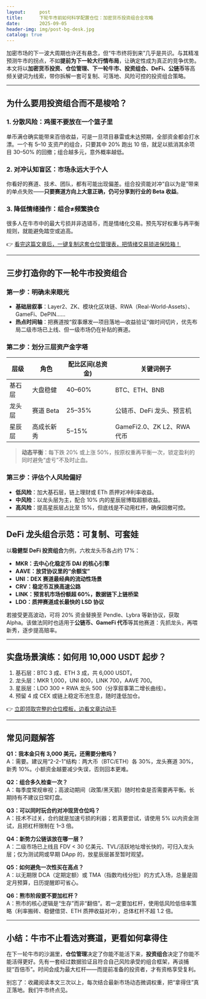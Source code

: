 ```yaml
---
layout:     post
title:      下轮牛市前如何科学配置仓位：加密货币投资组合全攻略
date:       2025-09-05
header-img: img/post-bg-desk.jpg
catalog: true
---
```


加密市场的下一波大周期也许还有悬念，但“牛市终将到来”几乎是共识。与其精准预测牛市的拐点，不如**提前为下一轮大行情布局**，让确定性成为真正的竞争优势。本文将以**加密货币投资、仓位管理、下一轮牛市、投资组合、DeFi、公链币**等高频关键词为线索，带你拆解一套可复制、可落地、风险可控的投资组合策略。

---

## 为什么要用投资组合而不是梭哈？

### 1. 分散风险：鸡蛋不要放在一个篮子里  
单币满仓确实能带来百倍收益，可是一旦项目暴雷或未达预期，全部资金都会打水漂。一个有 5–10 支资产的组合，只要其中 20% 跑出 10 倍，就足以抵消其余项目 30–50% 的回撤；组合越多元，意外概率越低。

### 2. 对冲认知盲区：市场永远大于个人  
你看好的赛道、技术、团队，都有可能出现偏差。组合投资能对冲“自以为是”带来的单点失败——**只要赛道方向上大意正确，仍可分享到行业的 Beta 收益**。

### 3. 降低情绪操作：组合≠频繁换仓  
很多人在牛市中的最大亏损并非选错币，而是情绪化交易。预先写好权重与再平衡规则，就能避免踏空或追高。

👉 [看完这篇文章后，一键复制这套仓位管理表，把情绪交易锁进保险箱！](https://okxdog.com/)

---

## 三步打造你的下一**轮牛市投资组合**

### 第一步：明确未来眼光  
- **基础层叙事**：Layer2、ZK、模块化区块链、RWA（Real-World-Assets）、GameFi、DePIN……  
- **热点时间轴**：把赛道按“叙事爆发—项目落地—收益验证”做时间切片，优先布局二级市场已上线、但一级市场仍在补贴的赛道。

### 第二步：划分三层资产金字塔

| 层级 | 角色 | 配比区间(总资金) | 关键词例子 |
|---|---|---|---|
| 基石层 | 大盘稳健 | 40–60% | BTC、ETH、BNB |
| 龙头层 | 赛道 Beta | 25–35% | 公链币、DeFi 龙头、预言机 |
| 星辰层 | 高成长新秀 | 5–15% | GameFi2.0、ZK L2、RWA 代币 |

> **动态平衡**：每下跌 20% 或上涨 50%，按原权重再平衡一次，锁定盈利的同时避免“虚亏”不及时止血。

### 第三步：评估个人风险偏好  
- **低风险**：加大基石层，链上理财或 ETh 质押对冲利率收益。  
- **中风险**：以龙头层为主，配合 10% 内的星辰层博取超额收益。  
- **高风险**：提高星辰层占比至 15%，但底线是不动用杠杆，确保回撤可控。

---

## DeFi 龙头组合示范：可复制、可套娃

以**稳健型 DeFi 投资组合**为例，六枚龙头币各占约 17%：

- **MKR：去中心化稳定币 DAI 的核心引擎**  
- **AAVE：放贷协议里的“余额宝”**  
- **UNI：DEX 赛道最经典的流动性场景**  
- **CRV：稳定币互换高速公路**  
- **LINK：预言机市场份额超 60%，数据链下上链桥梁**  
- **LDO：质押赛道成长最快的 LSD 协议**  

若接受更高波动，可将 20% 资金替换至 Pendle、Lybra 等新协议，获取 Alpha。该做法同时也适用于**公链币、GameFi 代币**等其他赛道：先抓龙头，再喂新秀，逐步提高赔率。

---

## 实盘场景演练：如何用 10,000 USDT 起步？

1. 基石层：BTC 3 成、ETH 3 成，共 6,000 USDT。  
2. 龙头层：MKR 1,000，UNI 800，LINK 700，AAVE 700。  
3. 星辰层：LDO 300 + RWA 龙头 500（分享叙事第二增长曲线）。  
4. 预留 4 成 CEX 或链上稳定币池生息，随时逢低加仓。  

👉 [立即领取完整的仓位模板，边看文章边动手](https://okxdog.com/)

---

## 常见问题解答

**Q1：我本金只有 3,000 美元，还需要分散吗？**  
A：需要。建议用“2-2-1”结构：两大币（BTC/ETH）各 30%，龙头赛道 30%，新秀 10%。小额资金越要减少失误，否则回本更难。

**Q2：组合多久检查一次？**  
A：每季度常规审视；高波动期间（政策/黑天鹅）随时检查是否需要再平衡。长期持有不建议日常盯盘。

**Q3：可以同时玩合约对冲现货仓位吗？**  
A：技术不过关，合约就是加速亏损的利器；若真要尝试，请使用 5% 以内资金测试，且把杠杆限制在 1–3 倍。

**Q4：新势力公链该放在哪一层？**  
A：二级市场已上线且 FDV < 30 亿美元、TVL/活跃地址增长快的，可归入龙头层；仅为测试网或早期 DApp 的，放星辰层甚至暂时观望。

**Q5：如何避免一次性买在高点？**  
A：以无期限 DCA（定期定额）或 TMA（指数均线分批）的方式入场，总量是固定月预算，日历提醒即可省心。

**Q6：熊市阶段要不要加杠杆？**  
A：熊市的核心逻辑是“生存”而非“翻倍”。若一定要加杠杆，使用低风险低倍率策略（利率搬砖、稳健借贷、ETH 质押收益对冲），总体杠杆不超 1.2 倍。

---

## 小结：牛市不止看选对赛道，更看如何拿得住

在下一轮牛市的沙漏里，**仓位管理**决定了你能不能活下来，**投资组合**决定了你能不能活得更好。先有一套经过数据验证且符合自己风险承受的组合框架，再谈捕捉“百倍币”。时间会成为最大杠杆——而提前准备的投资者，才有资格享受复利。

别忘了：收藏阅读本文三次以上，每次结合最新市场动态微调权重，把“拿得住”真正落地。我们牛市终点见。